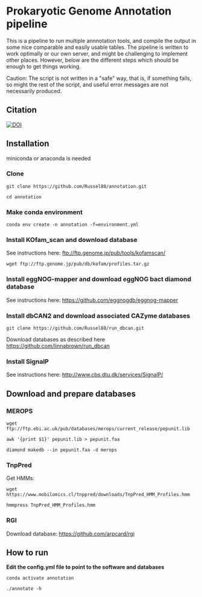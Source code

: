 # Prokaryotic Genome Annotation pipeline

This is a pipeline to run multiple annnotation tools, and compile the output in some nice comparable and easily usable tables.
The pipeline is written to work optimally or our own server, and might be challenging to implement other places. 
However, below are the different steps which should be enough to get things working.

Caution: The script is not written in a "safe" way, that is, if something fails, so might the rest of the script, and useful error messages are not necessarily produced.

## Citation
[![DOI](https://zenodo.org/badge/184105796.svg)](https://zenodo.org/badge/latestdoi/184105796)

## Installation

miniconda or anaconda is needed

### Clone
`git clone https://github.com/Russel88/annotation.git`

`cd annotation`

### Make conda environment
`conda env create -n annotation -f=environment.yml`

### Install KOfam_scan and download database
See instructions here: ftp://ftp.genome.jp/pub/tools/kofamscan/

`wget ftp://ftp.genome.jp/pub/db/kofam/profiles.tar.gz`

### Install eggNOG-mapper and download eggNOG bact diamond database
See instructions here: https://github.com/eggnogdb/eggnog-mapper

### Install dbCAN2 and download associated CAZyme databases
`git clone https://github.com/Russel88/run_dbcan.git`

Download databases as described here https://github.com/linnabrown/run_dbcan

### Install SignalP
See instructions here: http://www.cbs.dtu.dk/services/SignalP/

## Download and prepare databases
### MEROPS
`wget ftp://ftp.ebi.ac.uk/pub/databases/merops/current_release/pepunit.lib`

`awk '{print $1}' pepunit.lib > pepunit.faa`

`diamond makedb --in pepunit.faa -d merops`

### TnpPred
Get HMMs:

`wget https://www.mobilomics.cl/tnppred/downloads/TnpPred_HMM_Profiles.hmm`

`hmmpress TnpPred_HMM_Profiles.hmm`

### RGI
Download database: https://github.com/arpcard/rgi

## How to run

**Edit the config.yml file to point to the software and databases**

`conda activate annotation`

`./annotate -h`


